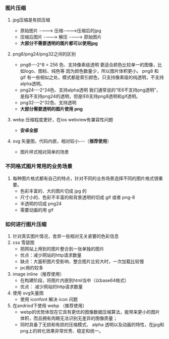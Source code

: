 ### 图片压缩
1. jpg压缩是有损压缩
    * 原始图片 ----> 压缩---->压缩后的jpg
    * 压缩后图片 ----> 解压 ----> 原始图片
    * **大部分不需要透明的图片都可以使用jpg**

2. png8/png24/png32之间的区别
    * png8---2^8 = 256 色、支持像素级透明
        更适合颜色比较单一的图像，比如logo、图标、纯色等
        因为颜色数量少，所以图片体积更小。
        png8 和 gif 有一些相似之处，模式都是索引颜色，只支持像素级的纯透明，不支持alpha透明。
    * png24---2^24色、支持alpha透明
        我们通常说的“IE6不支持png透明”，是指不支持png24的透明，但是IE6支持png8透明和gif透明。
    * png32---2^32色、支持透明
    * **大部分需要透明的图片使用 png**

3. webp 压缩程度更好，在ios webview有兼容性问题
    * **安卓全部**

4. svg 矢量图，代码内嵌，相对较小---（**推荐使用**）
    * 图片样式相对简单的场景

### 不同格式图片常用的业务场景
1. 每种图片格式都有自己的特点，针对不同的业务场景选择不同的图片格式很重要。
    * 色彩丰富的、大的图片切成 jpg 的
    * 尺寸小的、色彩不丰富的和背景透明的切成 gif 或者 png-8
    * 半透明的切成 png24
    * 需要动画的用 gif

### 如何进行图片压缩
1. 针对真实图片情况，舍弃一些相对无关紧要的色彩信息
2. css 雪碧图
    * 把网站上用到的图片整合到一张单独的图片
    * 优点：减少网站的http请求数量 
    * 缺点：大面积图片受影响、整合图片比较大时，一次加载比较慢
    * pc用的较多
3. image inline（推荐使用）
    * 在构建阶段，将图片内嵌到html当中（以base64格式）
    * 优点： 减少网站的http请求数量  
4. 使用 svg矢量图
    * 使用 iconfont 解决 icon 问题     
5. 在andriod下使用 webp （推荐使用）
    * webp的优势体现在它具有更优的图像数据压缩算法，能带来更小的图片体积，而且拥有肉眼无法识别无差异的图像质量；
    * 同时具备了无损和有损的压缩模式、 alpha 透明以及动画的特性，在jpg和 png上的转化效果非常优秀、稳定和统一。    















